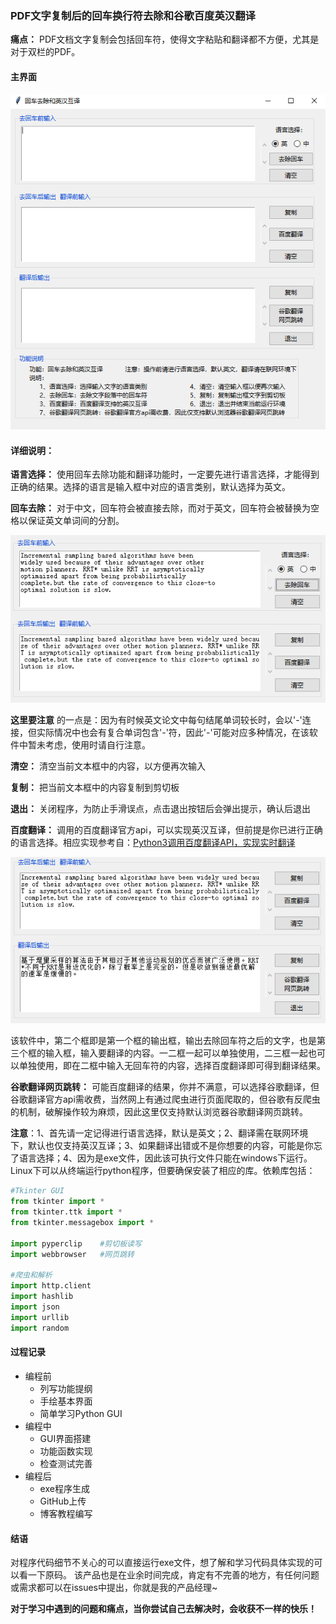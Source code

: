 ### PDF文字复制后的回车换行符去除和谷歌百度英汉翻译



**痛点：** PDF文档文字复制会包括回车符，使得文字粘贴和翻译都不方便，尤其是对于双栏的PDF。

#### 主界面

![mainGUI](./mainGUI.PNG)



#### 详细说明：

**语言选择：** 使用回车去除功能和翻译功能时，一定要先进行语言选择，才能得到正确的结果。选择的语言是输入框中对应的语言类别，默认选择为英文。

**回车去除：** 对于中文，回车符会被直接去除，而对于英文，回车符会被替换为空格以保证英文单词间的分割。

![removeLineBreak](./removeLineBreak.PNG)

**这里要注意** 的一点是：因为有时候英文论文中每句结尾单词较长时，会以'-'连接，但实际情况中也会有复合单词包含'-'符，因此'-'可能对应多种情况，在该软件中暂未考虑，使用时请自行注意。

**清空：** 清空当前文本框中的内容，以方便再次输入

**复制：** 把当前文本框中的内容复制到剪切板

**退出：** 关闭程序，为防止手滑误点，点击退出按钮后会弹出提示，确认后退出

**百度翻译：** 调用的百度翻译官方api，可以实现英汉互译，但前提是你已进行正确的语言选择。相应实现参考自：[Python3调用百度翻译API，实现实时翻译](https://blog.csdn.net/lcyong_/article/details/79068636)

![translate](./translate.PNG)

该软件中，第二个框即是第一个框的输出框，输出去除回车符之后的文字，也是第三个框的输入框，输入要翻译的内容。一二框一起可以单独使用，二三框一起也可以单独使用，即在二框中输入无回车符的内容，选择百度翻译即可得到翻译结果。

**谷歌翻译网页跳转：** 可能百度翻译的结果，你并不满意，可以选择谷歌翻译，但谷歌翻译官方api需收费，当然网上有通过爬虫进行页面爬取的，但谷歌有反爬虫的机制，破解操作较为麻烦，因此这里仅支持默认浏览器谷歌翻译网页跳转。

**注意**：1、首先请一定记得进行语言选择，默认是英文；2、翻译需在联网环境下，默认也仅支持英汉互译；3、如果翻译出错或不是你想要的内容，可能是你忘了语言选择；4、因为是exe文件，因此该可执行文件只能在windows下运行。Linux下可以从终端运行python程序，但要确保安装了相应的库。依赖库包括：

```python
#Tkinter GUI
from tkinter import *
from tkinter.ttk import *
from tkinter.messagebox import *

import pyperclip    #剪切板读写
import webbrowser	#网页跳转

#爬虫和解析
import http.client
import hashlib
import json
import urllib
import random
```



#### 过程记录

- 编程前
  - 列写功能提纲
  - 手绘基本界面
  - 简单学习Python GUI
- 编程中
  - GUI界面搭建
  - 功能函数实现
  - 检查测试完善
- 编程后
  - exe程序生成
  - GitHub上传
  - 博客教程编写



#### 结语

对程序代码细节不关心的可以直接运行exe文件，想了解和学习代码具体实现的可以看一下原码。
该产品也是在业余时间完成，肯定有不完善的地方，有任何问题或需求都可以在issues中提出，你就是我的产品经理~

**对于学习中遇到的问题和痛点，当你尝试自己去解决时，会收获不一样的快乐！**
